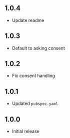 ## 1.0.4

- Update readme

## 1.0.3

- Default to asking consent

## 1.0.2

- Fix consent handling

## 1.0.1

- Updated `pubspec.yaml`

## 1.0.0

- Initial release